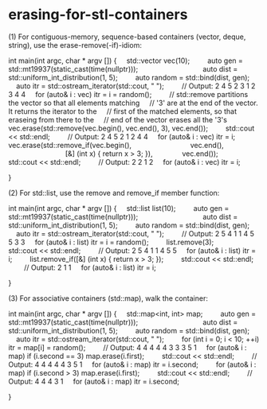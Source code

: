 # erasing-for-stl-containers

(1) For contiguous-memory, sequence-based containers (vector, deque,
string), use the erase-remove(-if)-idiom:

int main(int argc, char * argv [])
 {
     std::vector<int> vec(10);
    
     auto gen = std::mt19937(static_cast<unsigned>(time(nullptr)));
                            
     auto dist = std::uniform_int_distribution<short>(1, 5);
    
     auto random = std::bind(dist, gen);
    
     auto itr = std::ostream_iterator<int>(std::cout, " ");
    
     // Output: 2 4 5 2 3 1 2 3 4 4
     for (auto& i : vec) itr = i = random();
    
     // std::remove partitions the vector so that all elements matching
     // '3' are at the end of the vector. It returns the iterator to the
     // first of the matched elements, so that eraseing from there to
the
     // end of the vector erases all the '3's
     vec.erase(std::remove(vec.begin(), vec.end(), 3), vec.end());
    
     std::cout << std::endl;
    
     // Output: 2 4 5 2 1 2 4 4
     for (auto& i : vec) itr = i;
    
     vec.erase(std::remove_if(vec.begin(),
                              vec.end(),
                              [&] (int x) { return x > 3; }),
               vec.end());
    
     std::cout << std::endl;
    
     // Output: 2 2 1 2
     for (auto& i : vec) itr = i;

}

(2) For std::list, use the remove and remove_if member function:

int main(int argc, char * argv [])
 {
     std::list<int> list(10);
    
     auto gen = std::mt19937(static_cast<unsigned>(time(nullptr)));
                            
     auto dist = std::uniform_int_distribution<short>(1, 5);
    
     auto random = std::bind(dist, gen);
    
     auto itr = std::ostream_iterator<int>(std::cout, " ");
    
     // Output: 2 5 4 1 1 4 5 5 3 3
     for (auto& i : list) itr = i = random();
    
     list.remove(3);
    
     std::cout << std::endl;
    
     // Output: 2 5 4 1 1 4 5 5
     for (auto& i : list) itr = i;
    
     list.remove_if([&] (int x) { return x > 3; });
    
     std::cout << std::endl;
    
     // Output: 2 1 1
     for (auto& i : list) itr = i;

}

(3) For associative containers (std::map), walk the container:

int main(int argc, char * argv [])
 {
     std::map<int, int> map;
    
     auto gen = std::mt19937(static_cast<unsigned>(time(nullptr)));
                            
     auto dist = std::uniform_int_distribution<short>(1, 5);
    
     auto random = std::bind(dist, gen);
    
     auto itr = std::ostream_iterator<int>(std::cout, " ");
    
     for (int i = 0; i < 10; ++i) itr = map[i] = random();
    
     // Output: 4 4 4 4 4 3 3 3 5 1
     for (auto& i : map) if (i.second == 3) map.erase(i.first);
    
     std::cout << std::endl;
    
     // Output: 4 4 4 4 4 3 5 1
     for (auto& i : map) itr = i.second;
    
     for (auto& i : map) if (i.second > 3) map.erase(i.first);
    
     std::cout << std::endl;
    
     // Output: 4 4 4 3 1
     for (auto& i : map) itr = i.second;

}

